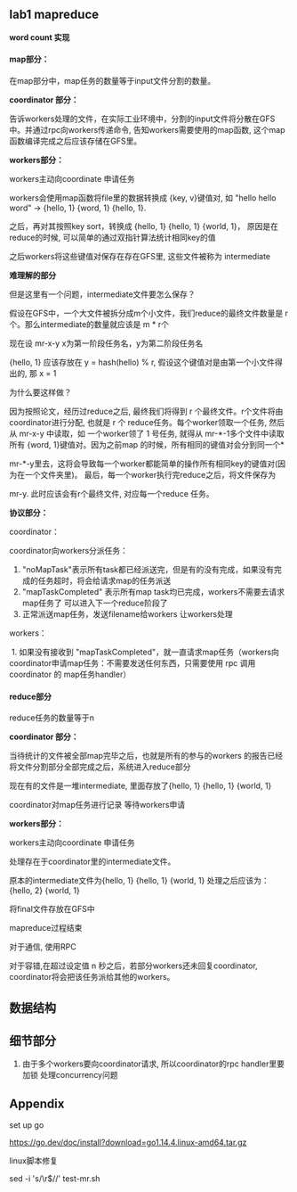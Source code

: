 ## lab1 mapreduce

**word count 实现**

#### map部分：

在map部分中，map任务的数量等于input文件分割的数量。

**coordinator 部分：**

告诉workers处理的文件，在实际工业环境中，分割的input文件将分散在GFS中。并通过rpc向workers传递命令, 告知workers需要使用的map函数, 这个map函数编译完成之后应该存储在GFS里。 

**workers部分：**

workers主动向coordinate 申请任务

workers会使用map函数将file里的数据转换成 {key, v}键值对, 如 "hello hello word" -> {hello, 1} {word, 1} {hello, 1}.

之后，再对其按照key sort，转换成 {hello, 1} {hello, 1} {world, 1}， 原因是在reduce的时候, 可以简单的通过双指针算法统计相同key的值

之后workers将这些键值对保存在存在GFS里, 这些文件被称为 intermediate

**难理解的部分**

但是这里有一个问题，intermediate文件要怎么保存？

假设在GFS中，一个大文件被拆分成m个小文件，我们reduce的最终文件数量是 r 个。那么intermediate的数量就应该是 m * r个

现在设 mr-x-y x为第一阶段任务名，y为第二阶段任务名

{hello, 1} 应该存放在 y = hash(hello) % r, 假设这个键值对是由第一个小文件得出的, 那 x = 1

为什么要这样做？

因为按照论文，经历过reduce之后, 最终我们将得到 r 个最终文件。r个文件将由coordinator进行分配, 也就是 r 个 reduce任务。每个worker领取一个任务, 然后从 mr-x-y 中读取，如 一个worker领了 1 号任务, 就得从 mr-\*-1多个文件中读取所有 {word, 1}键值对。因为之前map 的时候，所有相同的键值对会分到同一个*

mr-*-y里去，这将会导致每一个worker都能简单的操作所有相同key的键值对(因为在一个文件夹里)。 最后，每一个worker执行完reduce之后，将文件保存为

mr-y. 此时应该会有r个最终文件, 对应每一个reduce 任务。

**协议部分：**

coordinator：

coordinator向workers分派任务：

1. "noMapTask"表示所有task都已经派送完，但是有的没有完成，如果没有完成的任务超时，将会给请求map的任务派送
2. "mapTaskCompleted" 表示所有map task均已完成，workers不需要去请求map任务了 可以进入下一个reduce阶段了
3. 正常派送map任务，发送filename给workers 让workers处理

workers：

​	1. 如果没有接收到 "mapTaskCompleted"，就一直请求map任务（workers向coordinator申请map任务：不需要发送任何东西，只需要使用 rpc 调用 coordinator 的 map任务handler）

#### **reduce部分**

reduce任务的数量等于n

**coordinator 部分：**

当待统计的文件被全部map完毕之后，也就是所有的参与的workers 的报告已经将文件分割部分全部完成之后，系统进入reduce部分

现在有的文件是一堆intermediate, 里面存放了{hello, 1} {hello, 1} {world, 1}

coordinator对map任务进行记录 等待workers申请

**workers部分：**

workers主动向coordinate 申请任务

处理存在于coordinator里的intermediate文件。

原本的intermediate文件为{hello, 1} {hello, 1} {world, 1} 处理之后应该为：{hello, 2} {world, 1} 

将final文件存放在GFS中



mapreduce过程结束



对于通信, 使用RPC

对于容错,在超过设定值 n 秒之后，若部分workers还未回复coordinator, coordinator将会把该任务派给其他的workers。





## 数据结构





## 细节部分

1. 由于多个workers要向coordinator请求, 所以coordinator的rpc handler里要加锁 处理concurrency问题





## Appendix

set up go

https://go.dev/doc/install?download=go1.14.4.linux-amd64.tar.gz 

linux脚本修复

sed -i 's/\r$//' test-mr.sh 

